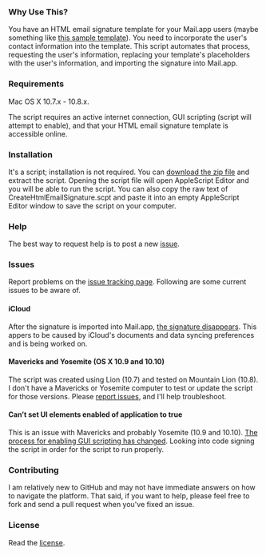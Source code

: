 ### Why Use This?
You have an HTML email signature template for your Mail.app users (maybe something like [this sample template](http://seesolve.com/words/wp-content/uploads/2013/06/html_sig.html)). You need to incorporate the user's contact information into the template. This script automates that process, requesting the user's information, replacing your template's placeholders with the user's information, and importing the signature into Mail.app.

### Requirements
Mac OS X 10.7.x - 10.8.x.

The script requires an active internet connection, GUI scripting (script will attempt to enable), and that your HTML email signature template is accessible online.

### Installation
It's a script; installation is not required. You can [download the zip file](https://github.com/seesolve/CreateHtmlEmailSignature/archive/master.zip) and extract the script. Opening the script file will open AppleScript Editor and you will be able to run the script. You can also copy the raw text of CreateHtmlEmailSignature.scpt and paste it into an empty AppleScript Editor window to save the script on your computer.

### Help
The best way to request help is to post a new [issue](https://github.com/seesolve/CreateHtmlEmailSignature/issues/).

### Issues
Report problems on the [issue tracking page](https://github.com/seesolve/CreateHtmlEmailSignature/issues). Following are some current issues to be aware of. 

#### iCloud
After the signature is imported into Mail.app, [the signature disappears](https://github.com/seesolve/CreateHtmlEmailSignature/issues/1). This appers to be caused by iCloud's documents and data syncing preferences and is being worked on.

#### Mavericks and Yosemite (OS X 10.9 and 10.10)
The script was created using Lion (10.7) and tested on Mountain Lion (10.8). I don't have a Mavericks or Yosemite computer to test or update the script for those versions. Please [report issues](https://github.com/seesolve/CreateHtmlEmailSignature/issues/2), and I'll help troubleshoot.

#### Can’t set UI elements enabled of application to true
This is an issue with Mavericks and probably Yosemite (10.9 and 10.10). [The process for enabling GUI scripting has changed](https://github.com/seesolve/CreateHtmlEmailSignature/issues/3). Looking into code signing the script in order for the script to run properly.

### Contributing
I am relatively new to GitHub and may not have immediate answers on how to navigate the platform. That said, if you want to help, please feel free to fork and send a pull request when you've fixed an issue.

### License
Read the [license](https://github.com/seesolve/CreateHtmlEmailSignature/blob/master/License.txt).
